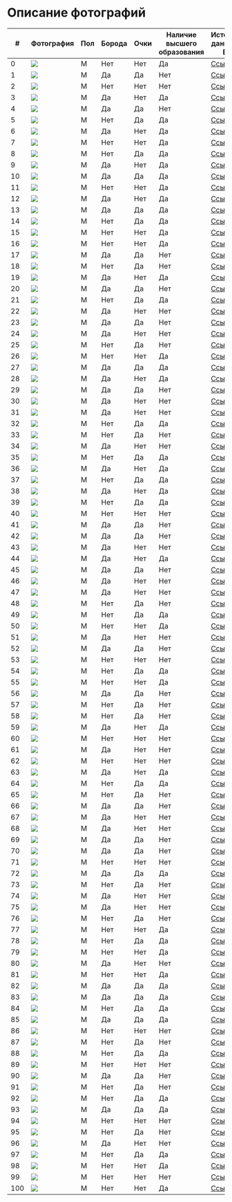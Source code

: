# Описание фотографий


| # | Фотография | Пол | Борода | Очки | Наличие высшего образования | Источник данных о ВО | Источник фото |
|---|---|---|---|---|---|---|---|
| 0 |![](/Elon_Musk.jpg) | M | Нет | Нет | Да | [Ссылка](https://ru.wikipedia.org/wiki/%D0%9C%D0%B0%D1%81%D0%BA,_%D0%98%D0%BB%D0%BE%D0%BD) | [Ссылка](https://ru.wikipedia.org/wiki/%D0%9C%D0%B0%D1%81%D0%BA,_%D0%98%D0%BB%D0%BE%D0%BD) | 
| 1 |![](1_Robert_John_Downey_Jr.jpg) | M | Да | Да | Нет | [Ссылка](https://ru.wikipedia.org/wiki/Дауни,_Роберт_(младший)) | [Ссылка](https://i.pinimg.com/originals/63/e6/f0/63e6f025ace507a8b0c80aa4c3bd87a3.jpg) |
| 2 |![](2_Tom_Cruise.jpg) | M | Нет | Нет | Нет | [Ссылка](https://ru.wikipedia.org/wiki/Круз,_Том) | [Ссылка](https://yandex.ru/images/search?rpt=simage&noreask=1&source=qa&text=Том%20Круз&stype=image&lr=2&p=1&pos=42&img_url=http%3A%2F%2Falmode.ru%2Fuploads%2Fposts%2F2021-03%2F1617044961_56-p-tom-kruz-59.jpg) |
| 3 |![](3_William_Bradley_Pitt.jpg) | M | Да | Нет | Да | [Ссылка](https://ru.wikipedia.org/wiki/Питт,_Брэд) | [Ссылка](https://yandex.ru/images/search?rpt=simage&noreask=1&source=qa&text=Брэд%20Питт&stype=image&lr=2&p=3&pos=137&img_url=http%3A%2F%2Favatars.mds.yandex.net%2Fget-zen_doc%2F1716636%2Fpub_5cb0c060fd70f300b4fd7ea5_5cb0c61a662beb00b2c20fe3%2Fscale_1200) |
| 4 |![](4_Johnny_Depp.jpg) | M | Да | Да | Нет | [Ссылка](https://ru.wikipedia.org/wiki/Депп,_Джонни) | [Ссылка](https://yandex.ru/images/search?pos=38&text=Джонни%20Депп%20фото&img_url=http%3A%2F%2Falmode.ru%2Fuploads%2Fposts%2F2021-04%2F1618118613_17-p-dzhonni-depp-17.jpg&source=qa&rpt=simage&lr=2) |
| 5 |![](5_Colin_Firth.jpg) | M | Нет | Да | Да | [Ссылка](https://ru.wikipedia.org/wiki/Ферт,_Колин) | [Ссылка](https://yandex.ru/images/search?rpt=simage&noreask=1&source=qa&text=Колин%20Ферт&stype=image&lr=2&p=1&pos=48&img_url=http%3A%2F%2Fi.pinimg.com%2F736x%2F1a%2Fe1%2Fbb%2F1ae1bb34ffd1c21f796a5fc803aa11b4.jpg) |
| 6 |![](6_Luke_George_Evans.jpg) | M | Да | Нет | Да | [Ссылка](https://ru.wikipedia.org/wiki/Эванс,_Люк) | [Ссылка](https://yandex.ru/images/search?rpt=simage&noreask=1&source=qa&text=Люк%20Эванс&stype=image&lr=2&pos=4&img_url=http%3A%2F%2Fpuzzleit.ru%2Ffiles%2Fpuzzles%2F207%2F207260%2F_background.jpg) |
| 7 |![](7_Joseph_Leonard_Gordon_Levitt.jpg) | M | Нет | Нет | Да | [Ссылка](https://ru.wikipedia.org/wiki/Гордон-Левитт,_Джозеф) | [Ссылка](https://yandex.ru/images/search?text=Джозеф%20Гордон-Левитт%20фото&img_url=http%3A%2F%2Fm.media-amazon.com%2Fimages%2FM%2FMV5BMTY3NTk0NDI3Ml5BMl5BanBnXkFtZTgwNDA3NjY0MjE%40._V1_SY450_CR6&rpt=simage&source=qa&stype=image&lr=2&pos=18) |
| 8 |![](8_Benedict_Cumberbatch.jpg) | M | Нет | Да | Да | [Ссылка](https://ru.wikipedia.org/wiki/Камбербэтч,_Бенедикт) | [Ссылка](https://yandex.ru/images/search?text=бенедикт%20камбербэтч%20в%20очках&lr=2&pos=6&img_url=http%3A%2F%2Fautogear.ru%2Fmedia%2Fi%2F1%2F0%2F2%2F4%2F3%2F0%2F0%2Fi%2F1024300.jpg&rpt=simage) |
| 9 |![](9_Michael_Fassbender.jpg) | M | Да | Нет | Да | [Ссылка](https://ru.wikipedia.org/wiki/Фассбендер,_Майкл) | [Ссылка](https://yandex.ru/images/search?text=Майкл%20Фассбендер%20фото&img_url=http%3A%2F%2Falmode.ru%2Fuploads%2Fposts%2F2021-03%2F1617047709_30-p-maikl-fassbender-32.jpg&rpt=simage&source=qa&stype=image&lr=2&pos=12) |
| 10 |![](10_Justin_Timberlake.jpg) | M | Да | Да | Да | [Ссылка](https://ru.wikipedia.org/wiki/Тимберлейк,_Джастин) | [Ссылка](https://yandex.ru/images/search?text=джастин%20тимберлейк%20в%20очках&lr=2&pos=1&img_url=http%3A%2F%2Fjetss.com%2Fwp-content%2Fuploads%2F2016%2F12%2F21116.jpg&rpt=simage) |
| 11 |![](11_Tom_Hiddleston.jpg) | M | Нет | Нет | Да | [Ссылка](https://ru.wikipedia.org/wiki/Хиддлстон,_Том) | [Ссылка](https://yandex.ru/images/search?text=Том%20Хиддлстон%20фото&img_url=http%3A%2F%2Falmode.ru%2Fuploads%2Fposts%2F2020-10%2F1603346246_21-p-tom-khiddlston-29.jpg&rpt=simage&source=qa&stype=image&lr=2&p=1&pos=48) |
| 12 |![](12_Kit_Harington.jpg) | M | Да | Нет | Да | [Ссылка](https://ru.wikipedia.org/wiki/Харингтон,_Кит) | [Ссылка](https://yandex.ru/images/search?text=Кит%20Харингтон%20фото&img_url=http%3A%2F%2Fi.pinimg.com%2Foriginals%2F8e%2F86%2F1b%2F8e861b991c9b6780af9b23ab465f6f07.jpg&rpt=simage&source=qa&stype=image&lr=2&pos=5) |
| 13 |![](13_Ryan_Reynolds.jpg) | M | Да | Да | Да | [Ссылка](https://ru.wikipedia.org/wiki/Рейнольдс,_Райан) | [Ссылка](https://yandex.ru/images/search?text=райан%20рейнольдс%20в%20очках&lr=2&pos=6&img_url=http%3A%2F%2Fupload.wikimedia.org%2Fwikipedia%2Fcommons%2F0%2F0f%2FRyan_Reynolds_Cannes_2014.jpg&rpt=simage) |
| 14 |![](14_Christopher_Lambert.jpg) | M | Нет | Да | Да | [Ссылка](https://ru.wikipedia.org/wiki/Ламберт,_Кристофер) | [Ссылка](https://yandex.ru/images/search?text=Кристофер%20Ламберт%20фото&img_url=http%3A%2F%2Fwww1.pictures.zimbio.com%2Fgi%2FColour%2BAlternative%2BView%2B72nd%2BAnnual%2BCannes%2BRclkFhNR-vHx.jpg&rpt=simage&source=qa&stype=image&lr=2&p=1&pos=62) |
| 15 |![](15_Nicolas_Cage.jpg) | M | Нет | Нет | Да | [Ссылка](https://ru.wikipedia.org/wiki/Кейдж,_Николас) | [Ссылка](https://yandex.ru/images/search?rpt=simage&noreask=1&source=qa&text=Николас%20Кейдж&stype=image&lr=2&p=2&pos=96&img_url=http%3A%2F%2Fdrasler.ru%2Fwp-content%2Fuploads%2F2018%2F12%2FNicolas_Cage.jpg) |
| 16 |![](16_Vin_Diesel.jpg) | M | Нет | Нет | Да | [Ссылка](https://ru.wikipedia.org/wiki/Вин_Дизель) | [Ссылка](https://yandex.ru/images/search?rpt=simage&noreask=1&source=qa&text=Вин%20Дизель&stype=image&lr=2&pos=8&img_url=http%3A%2F%2Fm.media-amazon.com%2Fimages%2FM%2FMV5BNzY3MjMyMzgwM15BMl5BanBnXkFtZTgwMTc4NjcxNzE%40._V1_.jpg) |
| 17 |![](17_Jason_Statham.jpg) | М | Да | Да | Нет | [Ссылка](https://ru.wikipedia.org/wiki/Стейтем,_Джейсон) | [Ссылка](https://yandex.ru/images/search?text=джейсон%20стэтхэм%20в%20очках&lr=2&pos=3&img_url=http%3A%2F%2Favatars.mds.yandex.net%2Fget-zen_doc%2F1720666%2Fpub_5dd6c94d26b6164597867014_5dd6c9bac047f615998f8050%2Fscale_1200&rpt=simage) |
| 18 |![](18_Jim_Carrey.jpg) | М | Нет | Да | Нет | [Ссылка](https://ru.wikipedia.org/wiki/Керри,_Джим) | [Ссылка](https://yandex.ru/images/search?text=джим%20керри%20в%20очках&lr=2&p=2&pos=83&rpt=simage&img_url=http%3A%2F%2Fi.pinimg.com%2F736x%2Fd7%2F66%2F74%2Fd766740fd650414b7461400eccb65adf--jim-carrey-mtv-movie-awards.jpg) |
| 19 |![](19_Chris_Evans.jpg) | М | Да | Нет | Да | [Ссылка](https://ru.wikipedia.org/wiki/Эванс,_Крис) | [Ссылка](https://yandex.ru/images/search?text=Крис%20Эванс%20фото&img_url=http%3A%2F%2Falmode.ru%2Fuploads%2Fposts%2F2020-10%2F1603344681_9-p-kris-evans-11.jpg&rpt=simage&source=qa&stype=image&lr=2&pos=18) |
| 20 |![](20_Steve_Jobs.jpg) | М | Да | Да | Нет | [Ссылка](https://ru.wikipedia.org/wiki/Джобс,_Стив) | [Ссылка](https://yandex.ru/images/search?rpt=simage&noreask=1&source=qa&text=Стив%20Джобс&stype=image&lr=2&pos=13&img_url=http%3A%2F%2Fwomanadvice.ru%2Fsites%2Fdefault%2Ffiles%2F21%2F2015-12-27_0031%2Fv_poslednie_mesyacy_zhizni_stiv_dzhobs_otoshel_ot_del.jpg) |
| 21 |![](21_Elton_John.jpg) | М | Нет | Да | Да | [Ссылка](https://ru.wikipedia.org/wiki/Джон,_Элтон) | [Ссылка](https://yandex.ru/images/search?text=Элтон%20Джон%20фото&img_url=http%3A%2F%2Finteresnyefakty.org%2Fwp-content%2Fuploads%2Felton-dzhon-4.jpg&rpt=simage&source=qa&stype=image&lr=2&pos=2) |
| 22 |![](22_Chris_Hemsworth.jpg) | М | Да | Нет | Нет | [Ссылка](https://ru.wikipedia.org/wiki/Хемсворт,_Крис) | [Ссылка](https://yandex.ru/images/search?text=Крис%20Хемсворт%20фото&img_url=http%3A%2F%2Fi.pinimg.com%2F736x%2F26%2Fbd%2F30%2F26bd30a978be138efb7e770f7cbd705b.jpg&rpt=simage&source=qa&stype=image&lr=2&pos=10) |
| 23 |![](23_Robert_Pattinson.jpg) | М | Да | Да | Нет | [Ссылка](https://ru.wikipedia.org/wiki/Паттинсон,_Роберт) | [Ссылка](https://yandex.ru/images/search?pos=23&img_url=http%3A%2F%2Fi.pinimg.com%2Foriginals%2F4e%2Fe0%2Fb7%2F4ee0b75cb42f998baa69f4cfe7683dc2.jpg&text=роберт%20паттинсон%20в%20очках&lr=2&rpt=simage&source=serp) |
| 24 |![](24_Scott_Adkins.jpg) | М | Да | Нет | Нет | [Ссылка](https://ru.wikipedia.org/wiki/Эдкинс,_Скотт) | [Ссылка](https://yandex.ru/images/search?text=Скотт%20Эдкинс%20фото&img_url=http%3A%2F%2Fzabavniks.com%2Fwp-content%2Fuploads%2Fskott_edkins_foto_6_15145528.jpg&rpt=simage&source=qa&stype=image&lr=2&pos=11) |
| 25 |![](25_Bill_Gates.jpg) | М | Нет | Да | Нет | [Ссылка](https://ru.wikipedia.org/wiki/Гейтс,_Билл) | [Ссылка](https://yandex.ru/images/search?rpt=simage&noreask=1&source=qa&text=Билл%20Гейтс&stype=image&lr=2&p=3&pos=127&img_url=http%3A%2F%2Fpeoples.ru%2Fundertake%2Fsoft%2Fgates%2F3j8itFUjf9ofh.jpeg) |
| 26 |![](26_Bruce_Willis.jpg) | М | Нет | Нет | Да | [Ссылка](https://ru.wikipedia.org/wiki/Уиллис,_Брюс) | [Ссылка](https://yandex.ru/images/search?rpt=simage&noreask=1&source=qa&text=Брюс%20Уиллис&stype=image&lr=2&p=1&pos=45&img_url=http%3A%2F%2Falmode.ru%2Fuploads%2Fposts%2F2020-10%2F1603445505_41-p-bryus-uillis-54.jpg) |
| 27 |![](27_Steven_Spielberg.jpg) | М | Да | Да | Да | [Ссылка](https://ru.wikipedia.org/wiki/Спилберг,_Стивен) | [Ссылка](https://yandex.ru/images/search?text=Стивен%20Спилберг%20фото&img_url=http%3A%2F%2Favatars.dzeninfra.ru%2Fget-zen_doc%2F2746730%2Fpub_62dfd27c509b455e76c9b7af_62dfd2cced25b7045d85a316%2Fscale_1200&rpt=simage&source=qa&stype=image&lr=2&pos=4) |
| 28 |![](28_Dwayne_Johnson.jpg) | М | Да | Нет | Да | [Ссылка](https://ru.wikipedia.org/wiki/Джонсон,_Дуэйн) | [Ссылка](https://yandex.ru/images/search?text=Дуэйн%20Джонсон%20фото&img_url=http%3A%2F%2Ffunart.pro%2Fuploads%2Fposts%2F2019-09%2F1569443709_seksualnaja-dujejn-dzhonson-63.jpg&rpt=simage&source=qa&stype=image&lr=2&pos=17) |
| 29 |![](29_Jason_Momoa.jpg) | М | Да | Да | Нет | [Ссылка](https://ru.wikipedia.org/wiki/Момоа,_Джейсон) | [Ссылка](https://yandex.ru/images/search?text=джейсон%20момоа%20в%20очках&lr=2&pos=2&img_url=http%3A%2F%2Fi.pinimg.com%2F736x%2F6a%2F30%2F38%2F6a303896cca6b6c9be46ff5351a06def.jpg&rpt=simage) |
| 30 |![](30_Peter_Dinklage.jpg) | М | Да | Нет | Нет | [Ссылка](https://ru.wikipedia.org/wiki/Динклэйдж,_Питер) | [Ссылка](https://yandex.ru/images/search?text=Питер%20Динклэйдж%20фото&img_url=http%3A%2F%2Fic.pics.livejournal.com%2Fjulia_klay%2F83505610%2F309440%2F309440_original.jpg&rpt=simage&source=qa&stype=image&lr=2&pos=5) |
| 31 |![](31_Tom_Hanks.jpg) | М | Да | Нет | Нет | [Ссылка](https://ru.wikipedia.org/wiki/Хэнкс,_Том) | [Ссылка](https://yandex.ru/images/search?pos=13&text=Том%20Хэнкс%20фото&img_url=http%3A%2F%2Falmode.ru%2Fuploads%2Fposts%2F2021-03%2F1617028881_46-p-tom-khenks-47.jpg&source=qa&rpt=simage&lr=2) |
| 32 |![](32_Stephen_King.jpg) | М | Нет | Да | Да | [Ссылка](https://ru.wikipedia.org/wiki/Кинг,_Стивен) | [Ссылка](https://yandex.ru/images/search?text=Стивен%20Кинг%20фото&img_url=http%3A%2F%2Fkinoclever.ru%2Fmedia%2Fimages_persons%2Fz8cHPoqTslxRR7oWQ5wsh0fNLt2.jpg&rpt=simage&source=qa&stype=image&lr=2&pos=36) |
| 33 |![](33_Hideo_Kojima.jpg) | М | Нет | Да | Нет | [Ссылка](https://ru.wikipedia.org/wiki/Кодзима,_Хидэо) | [Ссылка](https://yandex.ru/images/search?text=Хидэо%20Кодзима%20фото&img_url=http%3A%2F%2Fskolkolet.com%2Fimages%2F5d83949419e91877459a1519%2Fhideo-kojima.jpg&rpt=simage&source=qa&stype=image&lr=2&pos=9) |
| 34 |![](34_Tom_Hardy.jpg) | М | Да | Нет | Нет | [Ссылка](https://ru.wikipedia.org/wiki/Харди,_Том) | [Ссылка](https://yandex.ru/images/search?text=Том%20Харди%20фото&img_url=http%3A%2F%2Fkartinkin.net%2Fuploads%2Fposts%2F2021-03%2Fthumbs%2F1616115999_27-p-tom-khardi-krasivie-foto-27.jpg&rpt=simage&source=qa&stype=image&lr=2&pos=11) |
| 35 |![](35_Andrey_Malakhov.jpg) | М | Нет | Да | Да | [Ссылка](https://ru.wikipedia.org/wiki/Малахов,_Андрей_Николаевич) | [Ссылка](https://yandex.ru/images/search?text=Андрей%20Малахов%20фото&img_url=http%3A%2F%2Fimages11.domashnyochag.ru%2Fupload%2Fimg_cache%2Ff74%2Ff745477e626cd6fca7bc1d81a62c61d1_ce_612x612x0x0_cropped_1224x1224.jpg&rpt=simage&source=qa&stype=image&lr=2&pos=38) |
| 36 |![](36_Dmitry_Nagiev.jpg) | М | Да | Нет | Да | [Ссылка](https://ru.wikipedia.org/wiki/Нагиев,_Дмитрий_Владимирович) | [Ссылка](https://yandex.ru/images/search?text=Дмитрий%20Нагиев%20фото&img_url=http%3A%2F%2Fgames-of-thrones.ru%2Fsites%2Fdefault%2Ffiles%2Fpictures%2Fallll%2FNagiev%2F75.jpg&rpt=simage&source=qa&stype=image&lr=2&pos=10) |
| 37 |![](37_Mikhail_Boyarsky.jpg) | М | Нет | Да | Да | [Ссылка](https://ru.wikipedia.org/wiki/Боярский,_Михаил_Сергеевич) | [Ссылка](https://yandex.ru/images/search?text=Михаил%20Боярский%20фото&img_url=http%3A%2F%2Finstacom.ru%2Fwp-content%2Fuploads%2F2018%2F11%2F1539633941-0-4.jpg&rpt=simage&source=qa&stype=image&lr=2&pos=29) |
| 38 |![](38_Mikhail_Shufutinsky.jpg) | М | Да | Нет | Да | [Ссылка](https://ru.wikipedia.org/wiki/Шуфутинский,_Михаил_Захарович) | [Ссылка](https://yandex.ru/images/search?text=Михаил%20Шуфутинский%20фото&img_url=http%3A%2F%2Fxn----3-jedq.xn--p1ai%2Fuploads%2Fimages%2Fm%2Fi%2Fh%2Fmihail_shufutinskij.jpg&rpt=simage&source=qa&stype=image&lr=2&p=2&pos=119) |
| 39 |![](39_Alexander_Rosenbaum.jpg) | М | Нет | Да | Да | [Ссылка](https://ru.wikipedia.org/wiki/Розенбаум,_Александр_Яковлевич) | [Ссылка](https://yandex.ru/images/search?text=Александр%20Розенбаум%20фото&img_url=http%3A%2F%2Fpeoples.ru%2Fart%2Fmusic%2Fbard%2Frozenbaum%2FnDsZqKdjOBLjU.jpeg&rpt=simage&source=qa&stype=image&lr=2&p=1&pos=55) |
| 40 |![](40_George_Clooney.jpg) | М | Нет | Нет | Нет | [Ссылка](https://ru.wikipedia.org/wiki/Клуни,_Джордж) | [Ссылка](https://yandex.ru/images/search?text=Джордж%20Клуни%20фото&img_url=http%3A%2F%2Fmedia.vanityfair.com%2Fphotos%2F54ca92cab8f23e3a0313dd08%2Fmaster%2Fw_2560%252Cc_limit%2Fimage.jpg&rpt=simage&source=qa&stype=image&lr=2&pos=10) |
| 41 |![](41_Ashton_Kutcher.jpg) | М | Да | Да | Нет | [Ссылка](https://ru.wikipedia.org/wiki/Кутчер,_Эштон) | [Ссылка](https://yandex.ru/images/search?text=эштон%20кутчер%20в%20очках&lr=2&pos=0&img_url=http%3A%2F%2Faceshowbiz.com%2Fimages%2Fwennpic%2Fashton-kutcher-uk-premiere-what-happens-in-vegas-06.jpg&rpt=simage) |
| 42 |![](42_Matt_Damon.jpg) | М | Да | Да | Нет | [Ссылка](https://ru.wikipedia.org/wiki/Деймон,_Мэтт) | [Ссылка](https://yandex.ru/images/search?pos=26&text=Мэтт%20Дэймон%20фото&img_url=http%3A%2F%2Fi.pinimg.com%2Foriginals%2F7a%2Fd3%2Fbb%2F7ad3bb5ce2bf89ceec59961190da9a8b.jpg&source=qa&rpt=simage&lr=2) |
| 43 |![](43_Ryan_Gosling.jpg) | М | Да | Нет | Нет | [Ссылка](https://ru.wikipedia.org/wiki/Гослинг,_Райан) | [Ссылка](https://yandex.ru/images/search?text=Гослинг%20Райан%20Томас%20фото&img_url=http%3A%2F%2Fpeopletalk.ru%2Fwp-content%2Fuploads%2F2016%2F10%2Forig_3b93daea160f6a806ef9e716e12bbb37-757x1024.jpg&rpt=simage&source=qa&stype=image&lr=2&pos=2) |
| 44 |![](44_Jamie_Foxx.jpg) | М | Да | Нет | Да | [Ссылка](https://ru.wikipedia.org/wiki/Джейми_Фокс) | [Ссылка](https://yandex.ru/images/search?text=Джейми%20Фокс%20фото&img_url=http%3A%2F%2Fok-magazine.ru%2Fimages%2Fcache%2F2017%2F1%2F10%2Fresize_1200_630_true_crop_2209_1668_0_0_q90_169531_94c5bbb08133a6d807c162f34.jpeg&rpt=simage&source=qa&stype=image&lr=2&p=1&pos=51) |
| 45 |![](45_Chris_Rock.jpg) | М | Да | Да | Нет | [Ссылка](https://ru.wikipedia.org/wiki/Рок,_Крис) | [Ссылка](https://yandex.ru/images/search?text=Крис%20Рок%20в%20очкач&lr=2&pos=39&img_url=http%3A%2F%2Flascimmiapensa.com%2Fwp-content%2Fuploads%2F2018%2F08%2Fchris-rock.w710.h473.2x.jpg&rpt=simage) |
| 46 |![](46_Will_Smith.jpg) | М | Да | Нет | Нет | [Ссылка](https://ru.wikipedia.org/wiki/Смит,_Уилл) | [Ссылка](https://yandex.ru/images/search?text=Уилл%20Смит%20фото&img_url=http%3A%2F%2Ffilm.ru%2Fsites%2Fdefault%2Ffiles%2Fimages%2FSmith.jpg&rpt=simage&source=qa&stype=image&lr=2&pos=7) |
| 47 |![](47_Daniel_Radcliffe.jpg) | М | Да | Нет | Нет | [Ссылка](https://ru.wikipedia.org/wiki/Рэдклифф,_Дэниел) | [Ссылка](https://yandex.ru/images/search?text=Дэниел%20Рэдклифф%20фото&img_url=http%3A%2F%2Fimg.buzzfeed.com%2Fbuzzfeed-static%2Fstatic%2F2017-04%2F21%2F5%2Fenhanced%2Fbuzzfeed-prod-fastlane-01%2Foriginal-grid-image-27392-1492768397-7.jpg%3Fcrop%3D683%3A1025%3B14%2C0&rpt=simage&source=qa&stype=image&lr=2&pos=3) |
| 48 |![](48_Jay_Z.jpg) | М | Нет | Да | Нет | [Ссылка](https://ru.wikipedia.org/wiki/Jay-Z) | [Ссылка](https://yandex.ru/images/search?text=Jay-Z%20фото&img_url=http%3A%2F%2F2dopeboyz.com%2Fwp-content%2Fuploads%2F2013%2F01%2Fjayzfeature.jpg&rpt=simage&source=qa&stype=image&lr=2&pos=13) |
| 49 |![](49_Chris_Pine.jpg) | М | Нет | Да | Да | [Ссылка](https://ru.wikipedia.org/wiki/Пайн,_Крис) | [Ссылка](https://yandex.ru/images/search?text=крис%20пайн%20в%20очках&lr=2&pos=19&img_url=http%3A%2F%2Fupload.wikimedia.org%2Fwikipedia%2Fcommons%2Fthumb%2Ff%2Ff2%2FChris_Pine_%252842727112570%2529.jpg%2F798px-Chris_Pine_%252842727112570%2529.jpg&rpt=simage) |
| 50 |![](50_Ewan_McGregor.jpg) | М | Нет | Нет | Да | [Ссылка](https://ru.wikipedia.org/wiki/Макгрегор,_Юэн) | [Ссылка](https://yandex.ru/images/search?text=юэн%20макгрегор%20фото%20в%20очках&lr=2&p=3&pos=130&rpt=simage&img_url=http%3A%2F%2Fs.abcnews.com%2Fimages%2FEntertainment%2FGTY_ewan_mcgregor_jef_160324_10x13_1600.jpg) |
| 51 |![](51_Josh_Hartnett.jpg) | М | Да | Нет | Нет | [Ссылка](https://ru.wikipedia.org/wiki/Хартнетт,_Джош) | [Ссылка](https://yandex.ru/images/search?text=Джош%20Хартнетт%20фото&img_url=http%3A%2F%2Fstatic.wikia.nocookie.net%2Fdc-comics-cinematic-universe%2Fimages%2F6%2F6a%2FJoshHartnett.png%2Frevision%2Flatest%3Fcb%3D20190811185631&rpt=simage&source=qa&stype=image&lr=2&pos=19) |
| 52 |![](52_Kanye_West.jpg) | М | Да | Да | Нет | [Ссылка](https://ru.wikipedia.org/wiki/Уэст,_Канье) | [Ссылка](https://yandex.ru/images/search?text=Канье%20Уэст%20фото%20в%20очках&lr=2&pos=6&img_url=http%3A%2F%2Fsmartcdn.gprod.postmedia.digital%2Ftorontosun%2Fwp-content%2Fuploads%2F2020%2F12%2FGettyImages-1199768982-scaled-e1608951813418.jpg%3Fquality%3D100%26amp%3Bstrip%3Dall&rpt=simage) |
| 53 |![](53_Bruno_Mars.jpg) | М | Нет | Нет | Нет | [Ссылка](https://ru.wikipedia.org/wiki/Бруно_Марс) | [Ссылка](https://yandex.ru/images/search?rpt=simage&noreask=1&source=qa&text=Бруно%20Марс&stype=image&lr=2&pos=2&img_url=http%3A%2F%2Favatars.dzeninfra.ru%2Fget-zen_doc%2F4487230%2Fpub_609d4a3c7265737c8532a17e_609d6082cc145612f8610721%2Fscale_1200) |
| 54 |![](54_John_Oliver.jpg) | М | Нет | Да | Да | [Ссылка](https://ru.wikipedia.org/wiki/Оливер,_Джон) | [Ссылка](https://yandex.ru/images/search?rpt=simage&noreask=1&source=qa&text=Джон%20Оливер&stype=image&lr=2&pos=20&img_url=http%3A%2F%2Fupload.wikimedia.org%2Fwikipedia%2Fcommons%2Fthumb%2F4%2F43%2FJohn_Oliver_November_2016.jpg%2F1200px-John_Oliver_November_2016.jpg) |
| 55 |![](55_Jimmy_Carr.jpg) | М | Нет | Нет | Да | [Ссылка](https://ru.wikipedia.org/wiki/Карр,_Джимми) | [Ссылка](https://yandex.ru/images/search?text=Джимми%20Карр%20фото&img_url=http%3A%2F%2Fnme.com%2Fwp-content%2Fuploads%2F2016%2F09%2F2016_JimmyCarr_Press_170316-1.jpg&rpt=simage&source=qa&stype=image&lr=2&pos=0) |
| 56 |![](56_Seth_Rogen.jpg) | М | Да | Да | Нет | [Ссылка](https://ru.wikipedia.org/wiki/Роген,_Сет) | [Ссылка](https://yandex.ru/images/search?text=Сет%20Роген%20фото&img_url=http%3A%2F%2Fbiografii.net%2Fwp-content%2Fuploads%2F2018%2F12%2F1471346540-set-rogen.jpg&rpt=simage&source=qa&stype=image&lr=2&pos=1) |
| 57 |![](57_David_Cross.jpg) | М | Нет | Да | Нет | [Ссылка](https://ru.wikipedia.org/wiki/Кросс,_Дэвид_(актёр)) | [Ссылка](https://yandex.ru/images/search?rpt=simage&noreask=1&source=qa&text=Дэвид%20Кросс%20(актёр)&stype=image&lr=2&pos=4&img_url=http%3A%2F%2Fm.media-amazon.com%2Fimages%2FM%2FMV5BMTQ0NzUxMDcyNV5BMl5BanBnXkFtZTcwMDY1ODM4OA%40%40._V1_.jpg) |
| 58 |![](58_Eddie_Murphy.jpg) | М | Нет | Да | Нет | [Ссылка](https://ru.wikipedia.org/wiki/Мерфи,_Эдди) | [Ссылка](https://yandex.ru/images/search?text=Эдди%20Мерфи%20фото&img_url=http%3A%2F%2Fwonderwall.com%2Fwp-content%2Fuploads%2Fsites%2F2%2F2019%2F11%2F1068442-wsj-magazine-2019-innovator-awards-sponsored-by-harry-wi.jpg%3Fx%3D533%26y%3D800%26icq%3D74%26sig%3D7928c798e31b81acf8873be2aa19eb92&rpt=simage&source=qa&stype=image&lr=2&p=2&pos=83) |
| 59 |![](59_Bradley_Cooper.jpg) | М | Да | Нет | Да | [Ссылка](https://ru.wikipedia.org/wiki/Купер,_Брэдли) | [Ссылка](https://yandex.ru/images/search?text=Брэдли%20Купер%20фото&img_url=http%3A%2F%2Fdemotivation.ru%2Fwp-content%2Fuploads%2F2021%2F06%2F30-7.jpg&rpt=simage&source=qa&stype=image&lr=2&noreask=1&pos=7) |
| 60 |![](60_Nicolas_Cage.jpg) | М | Нет | Нет | Нет | [Ссылка](https://ru.wikipedia.org/wiki/Кейдж,_Николас) | [Ссылка](https://yandex.ru/images/search?text=Николас%20Кейдж%20фото&img_url=http%3A%2F%2Fdrasler.ru%2Fwp-content%2Fuploads%2F2018%2F12%2FNicolas_Cage.jpg&rpt=simage&source=qa&stype=image&lr=2&noreask=1&p=1&pos=72) |
| 61 |![](61_Ben_Affleck.jpg) | М | Да | Нет | Нет | [Ссылка](https://ru.wikipedia.org/wiki/Аффлек,_Бен) | [Ссылка](https://yandex.ru/images/search?pos=7&img_url=http%3A%2F%2Fptoday.ru%2Fwp-content%2Fuploads%2F2019%2F11%2Fscale_1200-2.jpeg&text=Бен%20Аффлек%20фото&lr=2&rpt=simage&source=qa&noreask=1) |
| 62 |![](62_Al_Pacino.jpg) | М | Нет | Нет | Нет | [Ссылка](https://ru.wikipedia.org/wiki/Пачино,_Аль) | [Ссылка](https://yandex.ru/images/search?text=Аль%20Пачино%20фото&img_url=http%3A%2F%2Fi.pinimg.com%2Foriginals%2F66%2F78%2F28%2F667828df9c6098b6f9aa22da630f9340.jpg&rpt=simage&source=qa&stype=image&lr=2&pos=1) |
| 63 |![](63_Adam_Sandler.jpg) | М | Да | Нет | Да | [Ссылка](https://ru.wikipedia.org/wiki/Сэндлер,_Адам) | [Ссылка](https://yandex.ru/images/search?pos=24&img_url=http%3A%2F%2Falmode.ru%2Fuploads%2Fposts%2F2021-03%2Fthumbs%2F1617047601_23-p-adam-sendler-24.jpg&text=Адам%20Сэндлер%20фото&lr=2&rpt=simage&source=qa&noreask=1) |
| 64 |![](64_Martin_Scorsese.jpg) | М | Нет | Да | Да | [Ссылка](https://ru.wikipedia.org/wiki/Скорсезе,_Мартин) | [Ссылка](https://yandex.ru/images/search?text=Мартин%20Скорсезе%20фото&img_url=http%3A%2F%2Favatars.mds.yandex.net%2Fget-kinopoisk-image%2F1600647%2F8a4478df-3afc-4a9f-a04e-0da545ed0aa9%2F3840x&rpt=simage&source=qa&stype=image&lr=2&noreask=1&pos=8) |
| 65 |![](65_Richard_Gere.jpg) | М | Нет | Да | Нет | [Ссылка](https://ru.wikipedia.org/wiki/Гир,_Ричард) | [Ссылка](https://yandex.ru/images/search?pos=36&img_url=http%3A%2F%2Fbez-makiyazha.ru%2Fwp-content%2Fuploads%2F2021%2F04%2Fna_5a54c1b82820a.jpg&text=Ричард%20Гир%20фото&lr=2&rpt=simage&source=qa&noreask=1) |
| 66 |![](66_Morgan_Freeman.jpg) | М | Да | Да | Нет | [Ссылка](https://ru.wikipedia.org/wiki/Фримен,_Морган) | [Ссылка](https://yandex.ru/images/search?text=Морган%20Фримен%20фото&img_url=http%3A%2F%2Fs0.rbk.ru%2Fv6_top_pics%2Fmedia%2Fimg%2F0%2F38%2F755271855571380.jpg&rpt=simage&source=qa&stype=image&lr=2&pos=9) |
| 67 |![](67_Keanu_Reeves.jpg) | М | Да | Нет | Нет | [Ссылка](https://ru.wikipedia.org/wiki/Ривз,_Киану) | [Ссылка](https://yandex.ru/images/search?text=Киану%20Ривз%20фото&img_url=http%3A%2F%2Fkartinkin.net%2Fuploads%2Fposts%2F2021-03%2F1616120750_6-p-kianu-rivz-krasivie-foto-7.jpg&rpt=simage&source=qa&stype=image&lr=2&noreask=1&pos=34) |
| 68 |![](68_Christian_Bale.jpg) | М | Да | Нет | Нет | [Ссылка](https://ru.wikipedia.org/wiki/Бейл,_Кристиан) | [Ссылка](https://yandex.ru/images/search?text=Кристиан%20Бейл%20фото&img_url=http%3A%2F%2Fkrot.info%2Fuploads%2Fposts%2F2019-02%2F1551212967_oboi_na_kards_qip_ru_-_znamenitosti_-_christian_bale_-_zakach.jpg&rpt=simage&source=qa&stype=image&lr=2&noreask=1&pos=14) |
| 69 |![](69_Jason_Statham.jpg) | М | Да | Да | Нет | [Ссылка](https://ru.wikipedia.org/wiki/Стейтем,_Джейсон) | [Ссылка](https://yandex.ru/images/search?text=Джейсон%20Стэтхэм%20фото&img_url=http%3A%2F%2Fpostervdom.ru%2Fupload%2Fshop_3%2F2%2F3%2F2%2Fitem_2328%2Fitem_2328.jpg&rpt=simage&source=qa&stype=image&lr=2&noreask=1&pos=11) |
| 70 |![](70_Leonardo_DiCaprio.jpg) | М | Да | Да | Нет | [Ссылка](https://ru.wikipedia.org/wiki/Ди_Каприо,_Леонардо) | [Ссылка](https://yandex.ru/images/search?text=леонардо%20ди%20каприо%20в%20очках&lr=2&pos=4&img_url=http%3A%2F%2Fif24.ru%2Fwp-content%2Fuploads%2F2021%2F09%2FRIAN_5890301.HR_.ru_.jpg&rpt=simage) |
| 71 |![](71_Sean_Penn.jpg) | М | Нет | Нет | Нет | [Ссылка](https://ru.wikipedia.org/wiki/Пенн,_Шон) | [Ссылка](https://yandex.ru/images/search?text=Шон%20Пенн%20фото&img_url=http%3A%2F%2Falmode.ru%2Fuploads%2Fposts%2F2021-03%2F1616403810_32-p-shon-pen-35.jpg&rpt=simage&source=qa&stype=image&lr=2&noreask=1&pos=9) |
| 72 |![](72_Francis_Ford_Coppola.jpg) | М | Да | Да | Да | [Ссылка](https://ru.wikipedia.org/wiki/Коппола,_Фрэнсис_Форд) | [Ссылка](https://yandex.ru/images/search?text=Фрэнсис%20Форд%20Коппола%20фото&img_url=http%3A%2F%2Fm.media-amazon.com%2Fimages%2FM%2FMV5BMTM5NDU3OTgyNV5BMl5BanBnXkFtZTcwMzQxODA0NA%40%40._V1_SX400_CR0&rpt=simage&source=qa&stype=image&lr=2&noreask=1&pos=15) |
| 73 |![](73_Jackie_Chan.jpg) | М | Нет | Да | Нет | [Ссылка](https://ru.wikipedia.org/wiki/Чан,_Джеки) | [Ссылка](https://yandex.ru/images/search?text=Джеки%20Чан%20фото&img_url=http%3A%2F%2Fi.pinimg.com%2Foriginals%2F16%2F14%2Fac%2F1614ac1de628665bdfee173897b27c2d.jpg&rpt=simage&source=qa&stype=image&lr=2&noreask=1&p=1&pos=44) |
| 74 |![](74_Russell_Crowe.jpg) | М | Да | Нет | Нет | [Ссылка](https://ru.wikipedia.org/wiki/Кроу,_Рассел) | [Ссылка](https://yandex.ru/images/search?text=Рассел%20Кроу%20фото&img_url=http%3A%2F%2Falmode.ru%2Fuploads%2Fposts%2F2021-03%2F1617047415_9-p-rassel-krou-9.jpg&rpt=simage&source=qa&stype=image&lr=2&noreask=1&pos=15) |
| 75 |![](75_Channing_Tatum.jpg) | М | Да | Нет | Нет | [Ссылка](https://ru.wikipedia.org/wiki/Татум,_Ченнинг) | [Ссылка](https://yandex.ru/images/search?text=Ченнинг%20Татум%20фото&img_url=http%3A%2F%2Fmuzhyazheny.ru%2Fwp-content%2Fuploads%2F2021%2F05%2F1-8-768x1116.jpg&rpt=simage&source=qa&stype=image&lr=2&noreask=1&pos=4) |
| 76 |![](76_Jack_Nicholson.jpg) | М | Нет | Да | Нет | [Ссылка](https://ru.wikipedia.org/wiki/Николсон,_Джек) | [Ссылка](https://yandex.ru/images/search?text=Джек%20Николсон%20фото&img_url=http%3A%2F%2Fkinodrive.com%2Fimages%2F203%2Fkinodrive.com-203-105163.jpg&rpt=simage&source=qa&stype=image&lr=2&noreask=1&pos=11) |
| 77 |![](77_Michael_Douglas.jpg) | М | Нет | Нет | Да | [Ссылка](https://ru.wikipedia.org/wiki/Дуглас,_Майкл) | [Ссылка](https://yandex.ru/images/search?text=Майкл%20Кирк%20Дуглас%20фото&img_url=http%3A%2F%2Fthesun.co.uk%2Fwp-content%2Fuploads%2F2020%2F02%2FNINTCHDBPICT000555542790-e1580988085599.jpg&rpt=simage&source=qa&stype=image&lr=2&noreask=1&pos=25) |
| 78 |![](78_Danny_DeVito.jpg) | М | Нет | Да | Да | [Ссылка](https://ru.wikipedia.org/wiki/Де_Вито,_Дэнни) | [Ссылка](https://yandex.ru/images/search?text=Дэнни%20Де%20Вито%20фото&img_url=http%3A%2F%2Fzabavniks.com%2Fwp-content%2Fuploads%2Fdenni_de_vito_foto_38_08141644.jpg&rpt=simage&source=qa&stype=image&lr=2&noreask=1&pos=1) |
| 79 |![](79_James_Franco.jpg) | М | Нет | Нет | Да | [Ссылка](https://ru.wikipedia.org/wiki/Франко,_Джеймс) | [Ссылка](https://yandex.ru/images/search?text=Джеймс%20Франко%20фото&img_url=http%3A%2F%2Fi.pinimg.com%2F736x%2Ffb%2Fde%2F0e%2Ffbde0e502aa69456023a405e99d88b11--franco-brothers-dave-franco.jpg&rpt=simage&source=qa&stype=image&lr=2&noreask=1&pos=8) |
| 80 |![](80_Tobey_Maguire.jpg) | М | Да | Нет | Нет | [Ссылка](https://ru.wikipedia.org/wiki/Магуайр,_Тоби) | [Ссылка](https://yandex.ru/images/search?text=Тоби%20Магуайр%20фото&img_url=http%3A%2F%2Falmode.ru%2Fuploads%2Fposts%2F2020-11%2F1604409990_19-p-tobi-maguair-23.jpg&rpt=simage&source=qa&stype=image&lr=2&noreask=1&pos=11) |
| 81 |![](81_Jesse_Eisenberg.jpg) | М | Нет | Нет | Да | [Ссылка](https://ru.wikipedia.org/wiki/Айзенберг,_Джесси) | [Ссылка](https://yandex.ru/images/search?text=джесси%20айзенберг%20в%20очках&lr=2&pos=33&img_url=http%3A%2F%2Faceshowbiz.com%2Fimages%2Fwennpic%2Fwenn3206270.jpg&rpt=simage) |
| 82 |![](82_George_Lucas.jpg) | М | Да | Да | Да | [Ссылка](https://ru.wikipedia.org/wiki/Лукас,_Джордж) | [Ссылка](https://yandex.ru/images/search?text=Джордж%20Лукас%20фото&img_url=http%3A%2F%2Fkinodrive.com%2Fimages%2F6%2Fkinodrive.com-6-122559.jpg&rpt=simage&source=qa&stype=image&lr=2&pos=2) |
| 83 |![](83_Samuel_L_Jackson.jpg) | М | Да | Да |  Да | [Ссылка](https://ru.wikipedia.org/wiki/Джексон,_Сэмюэл_Лерой) | [Ссылка](https://yandex.ru/images/search?text=Сэмюэл%20Л%20Джексон%20фото&img_url=http%3A%2F%2Falmode.ru%2Fuploads%2Fposts%2F2020-10%2F1603346445_1-p-semyuel-dzhekson-2.jpg&rpt=simage&source=qa&stype=image&lr=2&noreask=1&pos=11) |
| 84 |![](84_Kevin_Spacey.jpg) | М | Нет | Да | Да | [Ссылка](https://ru.wikipedia.org/wiki/Спейси,_Кевин) | [Ссылка](https://yandex.ru/images/search?text=кевин%20спейси%20в%20очках&lr=2&pos=4&img_url=http%3A%2F%2Fi.pinimg.com%2Foriginals%2F2d%2Fa9%2F41%2F2da941766b8b8ff7a1eec1629bc6461f.jpg&rpt=simage) |
| 85 |![](85_Matthew_McConaughey.jpg) | М | Да | Да | Да | [Ссылка](https://ru.wikipedia.org/wiki/Макконахи,_Мэттью) | [Ссылка](https://yandex.ru/images/search?text=мэттью%20макконахи%20фото%20в%20очках&lr=2&pos=13&img_url=http%3A%2F%2Falmode.ru%2Fuploads%2Fposts%2F2020-07%2F1596080920_31-p-mettyu-makkonakhi-instagramm-48.jpg&rpt=simage) |
| 86 |![](86_Mark_Ruffalo.jpg) | М | Нет | Нет | Нет | [Ссылка](https://ru.wikipedia.org/wiki/Руффало,_Марк) | [Ссылка](https://yandex.ru/images/search?text=Марк%20Руффало%20фото&img_url=http%3A%2F%2Fpeoples.ru%2Fart%2Fcinema%2Factor%2Fmark_ruffalo%2F4u5Ri74Tb0vst.jpeg&rpt=simage&source=qa&stype=image&lr=2&noreask=1&pos=6) |
| 87 |![](87_Zac_Efron.jpg) | М | Нет | Да | Нет | [Ссылка](https://ru.wikipedia.org/wiki/Эфрон,_Зак) | [Ссылка](https://yandex.ru/images/search?text=зак%20эфрон%20фото%20в%20очках&lr=2&pos=9&img_url=http%3A%2F%2Fkinogallery.com%2Fpimages%2F220%2Fkinogallery.com-220-408595.jpg&rpt=simage) |
| 88 |![](88_Jared_Leto.jpg) | М | Нет | Да | Да | [Ссылка](https://ru.wikipedia.org/wiki/Лето,_Джаред) | [Ссылка](https://yandex.ru/images/search?text=джаред%20лето%20фото%20в%20очках&lr=2&pos=8&img_url=http%3A%2F%2Fimg-fotki.yandex.ru%2Fget%2F6417%2F79015228.1f6%2F0_c6339_1e70ccef_XXL.jpg&rpt=simage) |
| 89 |![](89_Ben_Barnes.jpg) | М | Нет | Нет | Нет | [Ссылка](https://ru.wikipedia.org/wiki/Барнс,_Бен) | [Ссылка](https://yandex.ru/images/search?text=Бен%20Барнс%20фото%20в%20очках&lr=2&p=1&pos=50&rpt=simage&img_url=http%3A%2F%2Fdata17.gallery.ru%2Falbums%2Fgallery%2F283815-9917e-50082164-m750x740-u1252c.jpg) |
| 90 |![](/90_Jude_Law.jpg) | М | Да | Да | Нет | [Ссылка](https://ru.wikipedia.org/wiki/Лоу,_Джуд) | [Ссылка](https://yandex.ru/images/search?text=джуд%2лоу%20фото%20в%20очках&lr=2&pos=23&img_url=http%3A%2F%2Fwww3.pictures.stylebistro.com%2Fbg%2FJude%2BLaw%2BClassic%2BSunglasses%2BWayfarer%2BSunglasses%2B6w46aZ6UkY2x.jpg&rpt=simage) |
| 91 |![](91_Quentin_Tarantino.jpg) | М | Нет | Да | Нет | [Ссылка](https://ru.wikipedia.org/wiki/Тарантино,_Квентин) | [Ссылка](https://yandex.ru/images/search?text=квентин%20тарантино%20фото%20в%20очках&lr=2&pos=1&img_url=http%3A%2F%2Fsun9-46.userapi.com%2FkyDGDt04xKDJfevVcLAPgHhv1Y5MS81-Sxwbog%2FNuR7QR3lE2I.jpg&rpt=simage) |
| 92 |![](92_Robert_Zemeckis.jpg) | М | Нет | Да | Да | [Ссылка](https://ru.wikipedia.org/wiki/Земекис,_Роберт) | [Ссылка](https://yandex.ru/images/search?text=Роберт%20Земекис%20фото&img_url=http%3A%2F%2Fkinodrive.com%2Fimages%2F25%2Fkinodrive.com-25-122806.jpg&rpt=simage&source=qa&stype=image&lr=2&noreask=1&pos=4) |
| 93 |![](93_Gary_Oldman.jpg) | М | Да | Да | Да | [Ссылка](https://ru.wikipedia.org/wiki/Олдмен,_Гэри) | [Ссылка](https://yandex.ru/images/search?text=Гари%20Олдман%20фото&img_url=http%3A%2F%2Fimage.assets.pressassociation.io%2Fv2%2Fimage%2Fproduction%2F7a4e5a7fe5ca19108eb7f50c1662ea0cY29udGVudHNlYXJjaCwxNTEzMjY2MDc5%2F2.34107550.jpg%3Fw%3D905&rpt=simage&source=qa&stype=image&lr=2&noreask=1&pos=15) |
| 94 |![](94_Gary_Sinise.jpg) | М | Нет | Нет | Нет | [Ссылка](https://ru.wikipedia.org/wiki/Синиз,_Гэри) | [Ссылка](https://yandex.ru/images/search?text=Гэри%20Синиз%20фото&img_url=http%3A%2F%2Fpostila.ru%2Fdata%2Fda%2F19%2Fdd%2Fce%2Fda19ddce1801a382ccd4aafafdd4af6549ed85223ca97dea41d7611faa457101.png&rpt=simage&source=qa&stype=image&lr=2&noreask=1&pos=9) |
| 95 |![](95_Christopher_Lloyd.jpg) | М | Нет | Да | Нет | [Ссылка](https://ru.wikipedia.org/wiki/Ллойд,_Кристофер) | [Ссылка](https://yandex.ru/images/search?text=Кристофер%20Ллойд%20фото&img_url=http%3A%2F%2Fkinogallery.com%2Fpimages%2F569%2Fkinogallery.com-569-158721.jpg&rpt=simage&source=qa&stype=image&lr=2&noreask=1&pos=19) |
| 96 |![](96_Frank_Darabont.jpg) | М | Да | Нет | Нет | [Ссылка](https://ru.wikipedia.org/wiki/Дарабонт,_Фрэнк) | [Ссылка](https://yandex.ru/images/search?text=Фрэнк%20Дарабонт%20фото&img_url=http%3A%2F%2Ftr.web.img4.acsta.net%2Fpictures%2F17%2F03%2F14%2F11%2F21%2F235114.jpg&rpt=simage&source=qa&stype=image&lr=2&noreask=1&pos=1) |
| 97 |![](97_Bob_Gale.jpg) | М | Нет  | Да | Да | [Ссылка](https://ru.wikipedia.org/wiki/Гейл,_Боб) | [Ссылка](https://yandex.ru/images/search?rpt=simage&noreask=1&source=qa&text=Боб%20Гейл&stype=image&lr=2&pos=4&img_url=http%3A%2F%2Fslivkisineta.ru%2Fwp-content%2Fuploads%2F2020%2F03%2Fscenarist-bob-gejl.jpg) |
| 98 |![](98_Robert_Redford.jpg) | М | Нет | Нет | Да | [Ссылка](https://ru.wikipedia.org/wiki/Редфорд,_Роберт) | [Ссылка](https://yandex.ru/images/search?text=Роберт%20Редфорд%20фото&img_url=http%3A%2F%2Fst.ilfattoquotidiano.it%2Fwp-content%2Fuploads%2F2016%2F08%2Fredford-675x675.jpg&rpt=simage&source=qa&stype=image&lr=2&noreask=1&pos=6) |
| 99 |![](99_Chris_Columbus.jpg) | М | Нет | Нет | Нет | [Ссылка]() | [Ссылка](https://yandex.ru/images/search?text=Крис%20Коламбус%20фото&img_url=http%3A%2F%2Fkrot.info%2Fuploads%2Fposts%2F2019-10%2F1572202993_instagram-kris-kolambus-4.jpg&rpt=simage&source=qa&stype=image&lr=2&noreask=1&pos=27) |
| 100 |![](100_Oliver_Stone.jpg) | М | Нет | Нет | Да | [Ссылка](https://ru.wikipedia.org/wiki/Стоун,_Оливер) | [Ссылка](https://yandex.ru/images/search?text=Оливер%20Стоун%20фото&img_url=http%3A%2F%2Fimages.fandango.com%2FImageRenderer%2F0%2F0%2Fredesign%2Fstatic%2Fimg%2Fdefault_poster.png%2F0%2Fimages%2Fmasterrepository%2Ffandango%2F116457%2Fw-pm-oliverstone-1.jpg&rpt=simage&source=qa&stype=image&lr=2&noreask=1&p=1&pos=75) |
